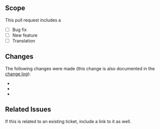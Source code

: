 ## Scope
This pull request includes a

- [ ] Bug fix
- [ ] New feature
- [ ] Translation

## Changes
The following changes were made (this change is also documented in the [change log](https://github.com/kartik-v/yii2-date-range/blob/master/CHANGE.md)):

-
-
-

## Related Issues
If this is related to an existing ticket, include a link to it as well.